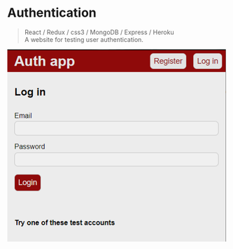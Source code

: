 # Authentication
>React / Redux / css3 / MongoDB / Express / Heroku <br />
A website for testing user authentication.


<img src="frontend/public/Images/lm-auth.PNG" width="500">
